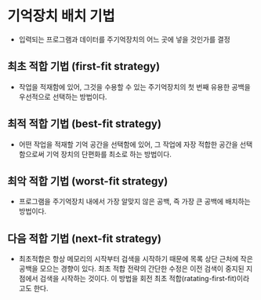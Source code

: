 # 기억장치 배치 기법

- 입력되는 프로그램과 데이터를 주기억장치의 어느 곳에 넣을 것인가를 결정


## 최초 적합 기법 (first-fit strategy)

- 작업을 적재함에 있어, 그것을 수용할 수 있는 주기억장치의 첫 번째 유용한 공백을 우선적으로 선택하는 방법이다.


## 최적 적합 기법 (best-fit strategy)

- 어떤 작업을 적재할 기억 공간을 선택함에 있어, 그 작업에 자장 적합한 공간을 선택함으로써 기억 장치의 단편화를 최소로 하는 방법이다.


## 최악 적합 기법 (worst-fit strategy)

- 프로그램을 주기억장치 내에서 가장 알맞지 않은 공백, 즉 가장 큰 공백에 배치하는 방법이다.


## 다음 적합 기법 (next-fit strategy)

- 최초적합은 항상 메모리의 시작부터 검색을 시작하기 때문에 목록 상단 근처에 작은 공백을 모으는 경향이 있다. 최초 적합 전략의 간단한 수정은 이전 검색이 중지된 지점에서 검색을 시작하는 것이다. 이 방법을 회전 최초 적합(ratating-first-fit)이라고도 한다.

